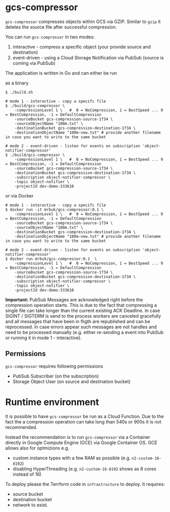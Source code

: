 # gcs-compressor

`gcs-compressor` compresses objects within GCS via GZIP. Similar to `gzip` it deletes the source file after successful compression.

You can run `gcs-compressor` in two modes:

1. interactive  - compress a specific object (your provide source and destination)
2. event-driven - using a Cloud Storage Notification via PubSub (source is coming via PubSub)

The application is written in Go and can either be run 

as a binary
    
    $ ./build.sh

    # mode 1 - interactive - copy a specifc file
    $ ./build/gcs-compressor \ 
        -compressionLevel 1 \   #  0 = NoCompression, 1 = BestSpeed ... 9 = BestCompression, -1 = DefaultCompression
        -sourceBucket gcs-compression-source-1f34 \
        -sourceObjectName "100m.txt" \
        -destinationBucket gcs-compression-destination-1f34 \
        -destinationObjectName "100m-new.txt" # provide another filename in case you want to write to the same bucket

    # mode 2 - event-driven - listen for events on subscription 'object-notifier-compressor'
    $ ./build/gcs-compressor \ 
        -compressionLevel 1 \   #  0 = NoCompression, 1 = BestSpeed ... 9 = BestCompression, -1 = DefaultCompression
        -sourceBucket gcs-compression-source-1f34 \
        -destinationBucket gcs-compression-destination-1f34 \
        -subscription object-notifier-compressor \
        -topic object-notifier \
        -projectId dev-demo-333610 


or via Docker

    # mode 1 - interactive - copy a specifc file
    $ docker run -it mrbuk/gcs-compressor:0.1 \ 
        -compressionLevel 1 \   #  0 = NoCompression, 1 = BestSpeed ... 9 = BestCompression, -1 = DefaultCompression
        -sourceBucket gcs-compression-source-1f34 \
        -sourceObjectName "100m.txt" \
        -destinationBucket gcs-compression-destination-1f34 \
        -destinationObjectName "100m-new.txt" # provide another filename in case you want to write to the same bucket

    # mode 2 - event-driven - listen for events on subscription 'object-notifier-compressor'
    $ docker run mrbuk/gcs-compressor:0.1  \ 
        -compressionLevel 1 \   #  0 = NoCompression, 1 = BestSpeed ... 9 = BestCompression, -1 = DefaultCompression
        -sourceBucket gcs-compression-source-1f34 \
        -destinationBucket gcs-compression-destination-1f34 \
        -subscription object-notifier-compressor \
        -topic object-notifier \
        -projectId dev-demo-333610 

**Important:** PubSub Messages are acknowledged right before the compression operation starts. 
This is due to the fact that compressing a single file can take longer than the current existing ACK Deadline.
In case SIGINT / SIGTERM is send to the process workers are canceled gracefully and all messages that have been in fligth are republished and can be reprocessed. 
In case errors appear such messages are not handles and need to be processed manually (e.g. either re-sending a event into PubSub or running it in mode 1 - interactive).

## Permissions

`gcs-compressor` requires following permissions
  - PubSub Subscriber (on the subscription)
  - Storage Object User (on source and destination bucket)

# Runtime environment

It is possible to have `gcs-compressor` be run as a Cloud Function. Due to the fact the a compression operation can take long than 540s or 900s it is not recommended.

Instead the recommendation is to run `gcs-compressor` via a Container directly in Google Compute Engine (GCE) via Google Container OS. GCE allows also for optmizions e.g.

- custom instance types with a few RAM as possible (e.g. `n2-custom-16-8192`)
- disabling HyperThreading (e.g. `n2-custom-16-8192` shows as 8 cores instead of 16)

To deploy please the Terrform code in `infrastructure` to deploy. It requires:
- source bucket
- destination bucket
- network
to exist.
